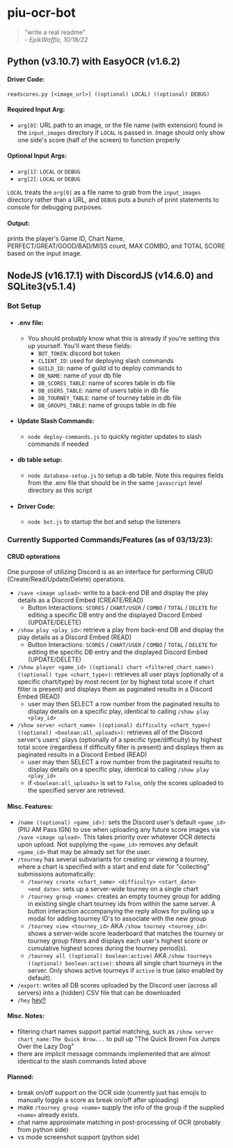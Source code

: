 # piu-ocr-bot 

> "write a real readme"<br> 
> \- *EpikWaffle, 10/18/22*

## Python (v3.10.7) with EasyOCR (v1.6.2)
#### Driver Code:
`readscores.py [<image_url>] ((optional) LOCAL) ((optional) DEBUG)`

#### Required Input Arg:
- `arg[0]`: URL path to an image, or the file name (with extension) found in the `input_images` directory if `LOCAL` is passed in. Image should only show one side's score (half of the screen) to function properly

#### Optional Input Args:
- `arg[1]`: `LOCAL` or `DEBUG`
- `arg[2]`: `LOCAL` or `DEBUG`

`LOCAL` treats the `arg[0]` as a file name to grab from the `input_images` directory rather than a URL, and `DEBUG` puts a bunch of print statements to console for debugging purposes.

#### Output:
prints the player's Game ID, Chart Name, PERFECT/GREAT/GOOD/BAD/MISS count, MAX COMBO, and TOTAL SCORE based on the input image.

## NodeJS (v16.17.1) with DiscordJS (v14.6.0) and SQLite3(v5.1.4)
### Bot Setup

- #### .env file:
    - You should probably know what this is already if you're setting this up yourself. You'll want these fields:
        - `BOT_TOKEN`: discord bot token
        - `CLIENT_ID`: used for deploying slash commands
        - `GUILD_ID`: name of guild id to deploy commands to
        - `DB_NAME`: name of your db file
        - `DB_SCORES_TABLE`: name of scores table in db file
        - `DB_USERS_TABLE`: name of users table in db file
        - `DB_TOURNEY_TABLE`: name of tourney table in db file
        - `DB_GROUPS_TABLE`: name of groups table in db file

- #### Update Slash Commands:
    - `node deploy-commands.js` to quickly register updates to slash commands if needed

- #### db table setup:
    - `node database-setup.js` to setup a db table. Note this requires fields from the .env file that should be in the same `javascript` level directory as this script

- #### Driver Code:
    - `node bot.js` to startup the bot and setup the listeners

### Currently Supported Commands/Features (as of 03/13/23):

#### CRUD opterations
One purpose of utilizing Discord is as an interface for performing CRUD (Create/Read/Update/Delete) operations.
- `/save <image upload>`: write to a back-end DB and display the play details as a Discord Embed (CREATE/READ)
    - Button Interactions: `SCORES` / `CHART/USER` / `COMBO` / `TOTAL` / `DELETE` for editing a specific DB entry and the displayed Discord Embed (UPDATE/DELETE)
- `/show play <play_id>`: retrieve a play from back-end DB and display the play details as a Discord Embed (READ)
    - Button Interactions: `SCORES` / `CHART/USER` / `COMBO` / `TOTAL` / `DELETE` for editing the specific DB entry and the displayed Discord Embed (UPDATE/DELETE)
- `/show player <game_id> ((optional) chart <filtered_chart_name>) ((optional) type <chart_type>)`: retrieves all user plays (optionally of a specific chart/type) by most recent (or by highest total score if chart filter is present) and displays them as paginated results in a Discord Embed (READ)
    - user may then SELECT a row number from the paginated results to display details on a specific play, identical to calling `/show play <play_id>`
- `/show server <chart_name> ((optional) difficulty <chart_type>) ((optional) <boolean:all_uploads>)`: retrieves all of the Discord server's users' plays (optionally of a specific type/difficulty) by highest total score (regardless if difficulty filter is present) and displays them as paginated results in a Discord Embed (READ)
    - user may then SELECT a row number from the paginated results to display details on a specific play, identical to calling `/show play <play_id>`
    - if `<boolean:all_uploads>` is set to `False`, only the scores uploaded to the specified server are retrieved.

#### Misc. Features:
- `/name ((optional) <game_id>)`: sets the Discord user's default `<game_id>` (PIU AM Pass IGN) to use when uploading any future score images via `/save <image upload>`. This takes priority over whatever OCR detects upon upload. Not supplying the `<game_id>` removes any default `<game_id>` that may be already set for the user.
- `/tourney` has several subvariants for creating or viewing a tourney, where a chart is specified with a start and end date for "collecting" submissions automatically: 
    - `/tourney create <chart_name> <difficulty> <start_date> <end_date>`: sets up a server-wide tourney on a single chart
    - `/tourney group <name>`: creates an empty tourney group for adding in existing single chart tourney ids from within the same server. A button interaction accompanying the reply allows for pulling up a modal for adding tourney ID's to associate with the new group
    - `/tourney view <tourney_id>` AKA `/show tourney <tourney_id>`: shows a server-wide score leaderboard that matches the tourney or tourney group filters and displays each user's highest score or cumulative highest scores during the tourney period(s).
    - `/tourney all ((optional) boolean:active)` AKA `/show tourneys ((optional) boolean:active)`: shows all single chart tourneys in the server. Only shows active tourneys if `active` is true (also enabled by default).
- `/export`: writes all DB scores uploaded by the Discord user (across all servers) into a (hidden) CSV file that can be downloaded
- `/hey` [hey!!](https://i.ytimg.com/vi/YknOygHNv1U/maxresdefault.jpg)

#### Misc. Notes:
- filtering chart names support partial matching, such as `/show server chart_name:The Quick Brow...` to pull up "The Quick Brown Fox Jumps Over the Lazy Dog"
- there are implicit message commands implemented that are almost identical to the slash commands listed above

#### Planned:
- break on/off support on the OCR side (currently just has emojis to manually toggle a score as break on/off after uploading)
- make `/tourney group <name>` supply the info of the group if the supplied `<name>` already exists.
- chat name approximate matching in post-processing of OCR (probably from python side)
- vs mode screenshot support (python side)
